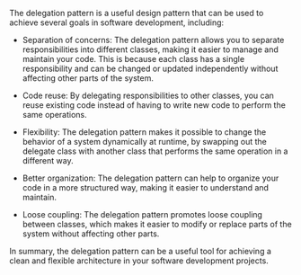 The delegation pattern is a useful design pattern that can be used to achieve several goals in software development, including:

- Separation of concerns: The delegation pattern allows you to separate responsibilities into different classes, making it easier to manage and maintain your code. This is because each class has a single responsibility and can be changed or updated independently without affecting other parts of the system.

- Code reuse: By delegating responsibilities to other classes, you can reuse existing code instead of having to write new code to perform the same operations.

- Flexibility: The delegation pattern makes it possible to change the behavior of a system dynamically at runtime, by swapping out the delegate class with another class that performs the same operation in a different way.

- Better organization: The delegation pattern can help to organize your code in a more structured way, making it easier to understand and maintain.

- Loose coupling: The delegation pattern promotes loose coupling between classes, which makes it easier to modify or replace parts of the system without affecting other parts.

In summary, the delegation pattern can be a useful tool for achieving a clean and flexible architecture in your software development projects.